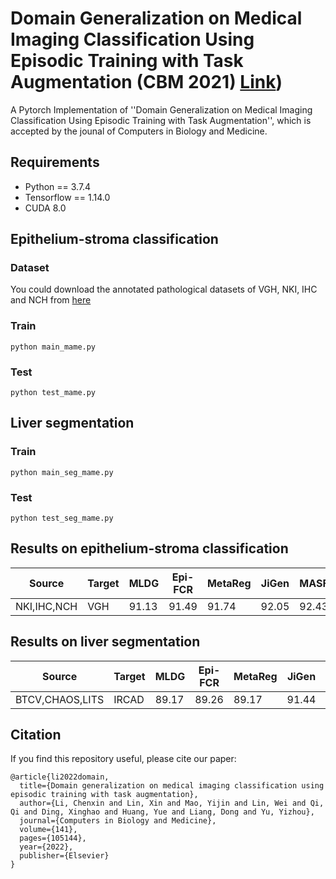 # Domain Generalization on Medical Imaging Classification Using Episodic Training with Task Augmentation (CBM 2021) [Link](https://www.sciencedirect.com/science/article/abs/pii/S0010482521009380))

A Pytorch Implementation of ''Domain Generalization on Medical Imaging Classification Using Episodic Training with Task Augmentation'', which is accepted by the jounal of Computers in Biology and Medicine.

## Requirements

- Python == 3.7.4
- Tensorflow == 1.14.0
- CUDA 8.0


## Epithelium-stroma classification
### Dataset
You could download the annotated pathological datasets of VGH, NKI, IHC and NCH from [here](https://drive.google.com/file/d/1YeFcs2yeJmxCFI3puQKUZuac13La1BpW/view?usp=share_link)


### Train 
```
python main_mame.py
```

### Test
```
python test_mame.py
```

## Liver segmentation
### Train 
```
python main_seg_mame.py
```

### Test
```
python test_seg_mame.py
```

## Results on epithelium-stroma classification
|    Source    | Target |  MLDG  | Epi-FCR | MetaReg | JiGen |  MASF | Ours
|  ----------  |  ----  |  ----  | ------- | ------- | ----- |  ---- | ----
| NKI,IHC,NCH  |  VGH   |  91.13 |  91.49  |  91.74  | 92.05 | 92.43 | 93.51

## Results on liver segmentation
|      Source      | Target |  MLDG  | Epi-FCR | MetaReg | JiGen |  MASF | Ours
|  --------------  |  ----  |  ----  | ------- | ------- | ----- |  ---- | ----
| BTCV,CHAOS,LITS  | IRCAD  |  89.17 |  89.26  |  89.17  | 91.44 | 90.89 | 92.14


## Citation
If you find this repository useful, please cite our paper:
```
@article{li2022domain,
  title={Domain generalization on medical imaging classification using episodic training with task augmentation},
  author={Li, Chenxin and Lin, Xin and Mao, Yijin and Lin, Wei and Qi, Qi and Ding, Xinghao and Huang, Yue and Liang, Dong and Yu, Yizhou},
  journal={Computers in Biology and Medicine},
  volume={141},
  pages={105144},
  year={2022},
  publisher={Elsevier}
}
```
